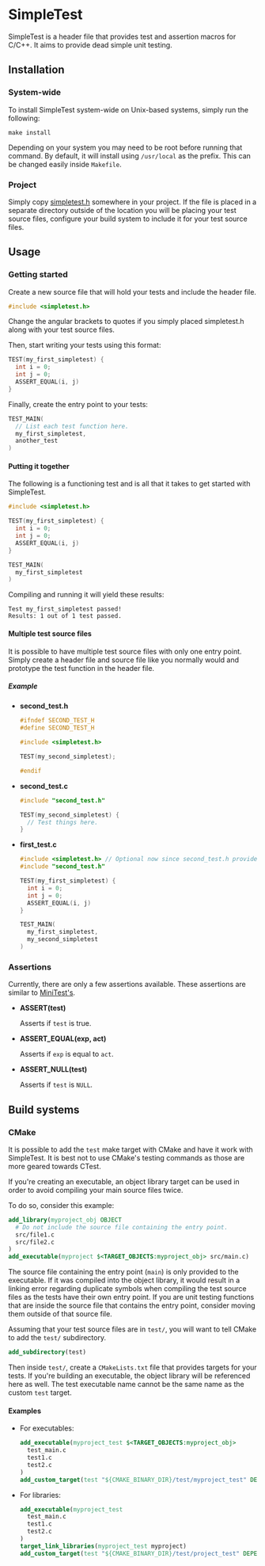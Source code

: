 # SimpleTest

SimpleTest is a header file that provides test and assertion macros for C/C++. It aims to provide dead simple unit testing.

## Installation

### System-wide

To install SimpleTest system-wide on Unix-based systems, simply run the following:

```
make install
```

Depending on your system you may need to be root before running that command. By default, it will install using `/usr/local` as the prefix. This can be changed easily inside `Makefile`.

### Project

Simply copy [simpletest.h](include/simpletest.h) somewhere in your project. If the file is placed in a separate directory outside of the location you will be placing your test source files, configure your build system to include it for your test source files.

## Usage

### Getting started

Create a new source file that will hold your tests and include the header file.

```c
#include <simpletest.h>
```

Change the angular brackets to quotes if you simply placed simpletest.h along with your test source files.

Then, start writing your tests using this format:

```c
TEST(my_first_simpletest) {
  int i = 0;
  int j = 0;
  ASSERT_EQUAL(i, j)
}
```

Finally, create the entry point to your tests:

```c
TEST_MAIN(
  // List each test function here.
  my_first_simpletest,
  another_test
)
```

#### Putting it together

The following is a functioning test and is all that it takes to get started with SimpleTest.

```c
#include <simpletest.h>

TEST(my_first_simpletest) {
  int i = 0;
  int j = 0;
  ASSERT_EQUAL(i, j)
}

TEST_MAIN(
  my_first_simpletest
)
```

Compiling and running it will yield these results:

```
Test my_first_simpletest passed!
Results: 1 out of 1 test passed.
```

#### Multiple test source files

It is possible to have multiple test source files with only one entry point. Simply create a header file and source file like you normally would and prototype the test function in the header file.

##### Example

* __second_test.h__

  ```c
  #ifndef SECOND_TEST_H
  #define SECOND_TEST_H

  #include <simpletest.h>

  TEST(my_second_simpletest);

  #endif
  ```

* __second_test.c__

  ```c
  #include "second_test.h"

  TEST(my_second_simpletest) {
    // Test things here.
  }
  ```

* __first_test.c__

  ```c
  #include <simpletest.h> // Optional now since second_test.h provides it
  #include "second_test.h"

  TEST(my_first_simpletest) {
    int i = 0;
    int j = 0;
    ASSERT_EQUAL(i, j)
  }

  TEST_MAIN(
    my_first_simpletest,
    my_second_simpletest
  )
  ```

### Assertions

Currently, there are only a few assertions available. These assertions are similar to [MiniTest's](http://docs.seattlerb.org/minitest/Minitest/Assertions.html).

* __ASSERT(test)__

  Asserts if `test` is true.

* __ASSERT_EQUAL(exp, act)__

  Asserts if `exp` is equal to `act`.

* __ASSERT_NULL(test)__

  Asserts if `test` is `NULL`.

## Build systems

### CMake

It is possible to add the `test` make target with CMake and have it work with SimpleTest. It is best not to use CMake's testing commands as those are more geared towards CTest.

If you're creating an executable, an object library target can be used in order to avoid compiling your main source files twice.

To do so, consider this example:

```cmake
add_library(myproject_obj OBJECT
  # Do not include the source file containing the entry point.
  src/file1.c
  src/file2.c
)
add_executable(myproject $<TARGET_OBJECTS:myproject_obj> src/main.c)
```

The source file containing the entry point (`main`) is only provided to the executable. If it was compiled into the object library, it would result in a linking error regarding duplicate symbols when compiling the test source files as the tests have their own entry point. If you are unit testing functions that are inside the source file that contains the entry point, consider moving them outside of that source file.

Assuming that your test source files are in `test/`, you will want to tell CMake to add the `test/` subdirectory.

```cmake
add_subdirectory(test)
```

Then inside `test/`, create a `CMakeLists.txt` file that provides targets for your tests. If you're building an executable, the object library will be referenced here as well. The test executable name cannot be the same name as the custom `test` target.

#### Examples

* For executables:

  ```cmake
  add_executable(myproject_test $<TARGET_OBJECTS:myproject_obj>
    test_main.c
    test1.c
    test2.c
  )
  add_custom_target(test "${CMAKE_BINARY_DIR}/test/myproject_test" DEPENDS myproject_test)
  ```

* For libraries:

  ```cmake
  add_executable(myproject_test
    test_main.c
    test1.c
    test2.c
  )
  target_link_libraries(myproject_test myproject)
  add_custom_target(test "${CMAKE_BINARY_DIR}/test/project_test" DEPENDS myproject_test)
  ```

